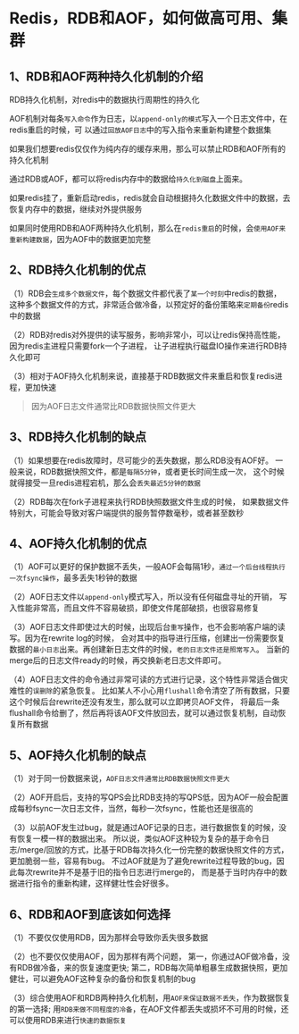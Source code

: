 

# Redis，RDB和AOF，如何做高可用、集群

## 1、RDB和AOF两种持久化机制的介绍

RDB持久化机制，对redis中的数据执行周期性的持久化

AOF机制对每条`写入命令`作为日志，以`append-only的模式`写入一个日志文件中，在redis重启的时候，可
以通过`回放AOF日志`中的写入指令来重新构建整个数据集

如果我们想要redis仅仅作为纯内存的缓存来用，那么可以禁止RDB和AOF所有的持久化机制

通过RDB或AOF，都可以将redis内存中的数据给`持久化到磁盘`上面来。

如果redis挂了，重新启动redis，redis就会自动根据持久化数据文件中的数据，去恢复内存中的数据，继续对外提供服务

如果同时使用RDB和AOF两种持久化机制，那么在`redis重启`的时候，会`使用AOF来重新构建数据`，因为AOF中的数据更加完整

## 2、RDB持久化机制的优点

（1）RDB会`生成多个数据文件`，每个数据文件都代表了`某一个时刻`中redis的数据，
这种多个数据文件的方式，非常适合做冷备，以预定好的备份策略来`定期备份`redis中的数据

（2）RDB对redis对外提供的读写服务，影响非常小，可以让redis保持高性能，因为redis主进程只需要fork一个子进程，
让子进程执行磁盘IO操作来进行RDB持久化即可

（3）相对于AOF持久化机制来说，直接基于RDB数据文件来重启和恢复redis进程，更加快速
> 因为AOF日志文件通常比RDB数据快照文件更大


## 3、RDB持久化机制的缺点

（1）如果想要在redis故障时，尽可能少的丢失数据，那么RDB没有AOF好。
一般来说，RDB数据快照文件，都是`每隔5分钟`，或者更长时间生成一次，
这个时候就得接受一旦redis进程宕机，那么会`丢失最近5分钟的数据`

（2）RDB每次在fork子进程来执行RDB快照数据文件生成的时候，
如果数据文件特别大，可能会导致对客户端提供的服务暂停数毫秒，或者甚至数秒

## 4、AOF持久化机制的优点

（1）AOF可以更好的保护数据不丢失，一般AOF会每隔1秒，`通过一个后台线程执行一次fsync操作`，最多丢失1秒钟的数据

（2）AOF日志文件以`append-only`模式写入，所以没有任何磁盘寻址的开销，
写入性能非常高，而且文件不容易破损，即使文件尾部破损，也很容易修复

（3）AOF日志文件即使过大的时候，出现后台`重写`操作，也不会影响客户端的读写。因为在rewrite log的时候，
会对其中的指导进行压缩，创建出一份需要恢复数据的`最小日志`出来。再创建新日志文件的时候，`老的日志文件还是照常写入`。
当新的merge后的日志文件ready的时候，再交换新老日志文件即可。

（4）AOF日志文件的命令通过非常可读的方式进行记录，这个特性非常适合做灾难性的`误删除`的紧急恢复。
比如某人不小心用`flushall`命令清空了所有数据，只要这个时候后台rewrite还没有发生，那么就可以立即拷贝AOF文件，
将最后一条flushall命令给删了，然后再将该AOF文件放回去，就可以通过恢复机制，自动恢复所有数据


## 5、AOF持久化机制的缺点

（1）对于同一份数据来说，`AOF日志文件通常比RDB数据快照文件更大`

（2）AOF开启后，支持的写QPS会比RDB支持的写QPS低，因为AOF一般会配置成每秒fsync一次日志文件，当然，每秒一次fsync，性能也还是很高的

（3）以前AOF发生过bug，就是通过AOF记录的日志，进行数据恢复的时候，没有恢复一模一样的数据出来。
所以说，类似AOF这种较为复杂的基于命令日志/merge/回放的方式，比基于RDB每次持久化一份完整的数据快照文件的方式，更加脆弱一些，容易有bug。
不过AOF就是为了避免rewrite过程导致的bug，因此每次rewrite并不是基于旧的指令日志进行merge的，
而是基于当时内存中的数据进行指令的重新构建，这样健壮性会好很多。


## 6、RDB和AOF到底该如何选择

（1）不要仅仅使用RDB，因为那样会导致你丢失很多数据

（2）也不要仅仅使用AOF，因为那样有两个问题，
第一，你通过AOF做冷备，没有RDB做冷备，来的恢复速度更快; 
第二，RDB每次简单粗暴生成数据快照，更加健壮，可以避免AOF这种复杂的备份和恢复机制的bug

（3）综合使用AOF和RDB两种持久化机制，用`AOF来保证数据不丢失`，作为数据恢复的第一选择; 
用`RDB来做不同程度的冷备`，在AOF文件都丢失或损坏不可用的时候，还可以使用RDB来进行`快速的数据恢复`


